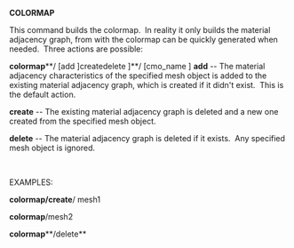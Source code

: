  **COLORMAP**

  This command builds the colormap.  In reality it only builds the
  material adjacency graph, from with the colormap can be quickly
  generated when needed.  Three actions are possible:

  **colormap****/
[add
]createdelete
]**/
[cmo\_name
]
  **add** -- The material adjacency characteristics of the specified
  mesh object is added to the existing material adjacency graph, which
  is created if it didn't exist.  This is the default action.

  **create** -- The existing material adjacency graph is deleted and a
  new one created from the specified mesh object.

  **delete** -- The material adjacency graph is deleted if it exists. 
  Any specified mesh object is ignored.

   

 EXAMPLES:

  **colormap/create**/ mesh1

  **colormap**/mesh2

  **colormap****/delete**


